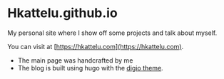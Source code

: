 # Hkattelu.github.io
My personal site where I show off some projects and talk about myself.

You can visit at [https://hkattelu.com](https://hkattelu.com).

* The main page was handcrafted by me
* The blog is built using hugo with the [digio theme](https://github.com/danapixels/digio-theme).

